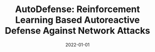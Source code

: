 ---
title: "AutoDefense: Reinforcement Learning Based Autoreactive Defense Against Network Attacks"
collection: publications
permalink: /publication/2022-01-01-AutoDefense-Reinforcement-Learning-Based-Autoreactive-Defense-Against-Network-Attacks
date: 2022-01-01
venue: 'In the proceedings of 10th IEEE Conference on Communications and Network Security, CNS 2022, Austin, TX, USA, October 3-5, 2022'
link: 'https://doi.org/10.1109/CNS56114.2022.9947232'
citation: ' Yu Mi,  David Mohaisen,  An Wang, &quot;AutoDefense: Reinforcement Learning Based Autoreactive Defense Against Network Attacks.&quot; In the proceedings of 10th IEEE Conference on Communications and Network Security, CNS 2022, Austin, TX, USA, October 3-5, 2022, 2022.'
---